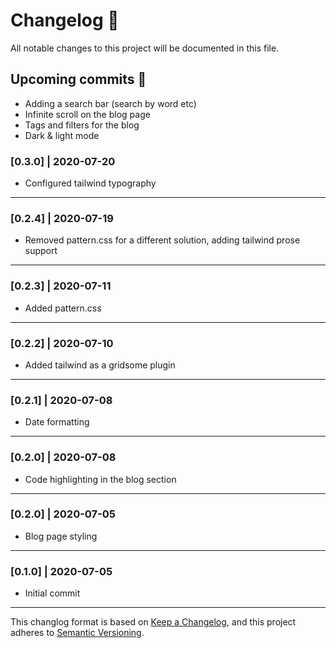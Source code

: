 # Changelog 📝

All notable changes to this project will be documented in this file.

## Upcoming commits 🚀

- Adding a search bar (search by word etc)
- Infinite scroll on the blog page
- Tags and filters for the blog
- Dark & light mode

### [0.3.0] | 2020-07-20

- Configured tailwind typography

---

### [0.2.4] | 2020-07-19

- Removed pattern.css for a different solution, adding tailwind prose support

---

### [0.2.3] | 2020-07-11

- Added pattern.css

---

### [0.2.2] | 2020-07-10

- Added tailwind as a gridsome plugin

---

### [0.2.1] | 2020-07-08

- Date formatting

---

### [0.2.0] | 2020-07-08

- Code highlighting in the blog section

---

### [0.2.0] | 2020-07-05

- Blog page styling

---

### [0.1.0] | 2020-07-05

- Initial commit

---

This changlog format is based on [Keep a Changelog](https://keepachangelog.com/en/1.0.0/), and this project adheres to [Semantic Versioning](https://semver.org/spec/v2.0.0.html).
